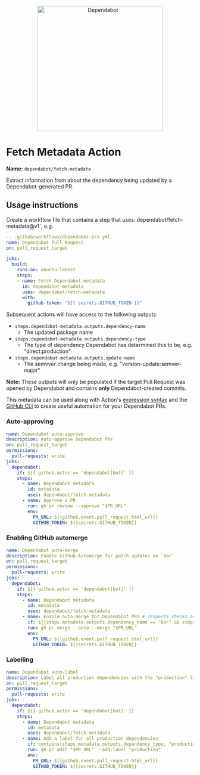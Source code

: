 <p align="center">
  <img src="https://s3.eu-west-2.amazonaws.com/dependabot-images/logo-with-name-horizontal.svg?v5" alt="Dependabot" width="336">
</p>

# Fetch Metadata Action

**Name:** `dependabot/fetch-metadata`

Extract information from about the dependency being updated by a Dependabot-generated PR.

## Usage instructions

Create a workflow file that contains a step that uses: dependabot/fetch-metadata@v1`, e.g.

```yaml
-- .github/workflows/dependabot-prs.yml
name: Dependabot Pull Request
on: pull_request_target

jobs:
  build:
    runs-on: ubuntu-latest
    steps:
    - name: Fetch Dependabot metadata
      id: dependabot-metadata
      uses: dependabot/fetch-metadata
      with:
        github-token: "${{ secrets.GITHUB_TOKEN }}"
```

Subsequent actions will have access to the following outputs:

- `steps.dependabot-metadata.outputs.dependency-name`
  - The updated package name
- `steps.dependabot-metadata.outputs.dependency-type`
  - The type of dependency Dependabot has determined this to be, e.g. "direct:production"
- `steps.dependabot-metadata.outputs.update-name`
  - The semvver change being made, e.g. "version-update:semver-major"

**Note:** These outputs will only be populated if the target Pull Request was opened by Dependabot and contains
**only** Dependabot-created commits.

This metadata can be used along with Action's [expression syntax](https://docs.github.com/en/actions/reference/context-and-expression-syntax-for-github-actions#functions) and the [GitHub CLI](https://github.com/cli/cli) to create
useful automation for your Dependabot PRs.
### Auto-approving

```yaml
name: Dependabot auto-approve
description: Auto-approve Dependabot PRs
on: pull_request_target
permissions:
  pull-requests: write
jobs:
  dependabot:
    if: ${{ github.actor == 'dependabot[bot]' }}
    steps:
      - name: Dependabot metadata
        id: metadata
        uses: dependabot/fetch-metadata
      - name: Approve a PR
        run: gh pr review --approve "$PR_URL"
        env:
          PR_URL: ${{github.event.pull_request.html_url}}
          GITHUB_TOKEN: ${{secrets.GITHUB_TOKEN}}
```

### Enabling GitHub automerge

```yaml
name: Dependabot auto-merge
description: Enable GitHub Automerge for patch updates on `bar`
on: pull_request_target
permissions:
  pull-requests: write
jobs:
  dependabot:
    if: ${{ github.actor == 'dependabot[bot]' }}
    steps:
      - name: Dependabot metadata
        id: metadata
        uses: dependabot/fetch-metadata
      - name: Enable auto-merge for Dependabot PRs # respects checks and approvals
        if: ${{steps.metadata.outputs.dependency_name == "bar" && steps.metadata.outputs.update_type == "version-update:semver-patch"}}
        run: gh pr merge --auto --merge "$PR_URL"
        env:
          PR_URL: ${{github.event.pull_request.html_url}}
          GITHUB_TOKEN: ${{secrets.GITHUB_TOKEN}}
```

### Labelling

```yaml
name: Dependabot auto-label
description: Label all production dependencies with the "production" label
on: pull_request_target
permissions:
  pull-requests: write
jobs:
  dependabot:
    if: ${{ github.actor == 'dependabot[bot]' }}
    steps:
      - name: Dependabot metadata
        id: metadata
        uses: dependabot/fetch-metadata
      - name: Add a label for all production dependencies
        if: contains(steps.metadata.outputs.dependency_type, "production")
        run: gh pr edit "$PR_URL" --add-label "production"
        env:
          PR_URL: ${{github.event.pull_request.html_url}}
          GITHUB_TOKEN: ${{secrets.GITHUB_TOKEN}}
```
